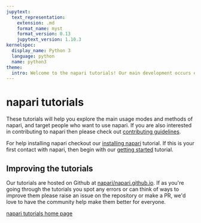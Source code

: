 ```yaml
---
jupytext:
  text_representation:
    extension: .md
    format_name: myst
    format_version: 0.13
    jupytext_version: 1.10.3
kernelspec:
  display_name: Python 3
  language: python
  name: python3
theme:
  intro: Welcome to the napari tutorials! Our main development occurs on the napari/napari repository. Here we’ve provided a few tutorials to explore the main usage modes and methods of napari.
---
```


# napari tutorials

These tutorials will help you explore the main usage modes and methods of
napari, and target people who want to use napari. If you are also interested
in contributing to napari then please check out [contributing
guidelines](https://github.com/napari/napari/blob/master/docs/developers/contributing.md).

For help installing napari checkout our
[installing napari](./fundamentals/installation) tutorial. If this is your first
contact with napari, then begin with our
[getting started](./fundamentals/getting_started) tutorial.

## Improving the tutorials

Our tutorials are hosted on Github at
[napari/napari.github.io](https://github.com/napari/napari.github.io). If as
you're going through the tutorials you spot any errors or can think of ways to
improve them please raise an issue on the repository or make a PR, we'd love to
have the community help make them better for everyone.

[napari tutorials home page](http://www.napari.org/tutorials)
